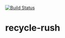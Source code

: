 [![Build Status](https://travis-ci.org/FRC2914/recycle-rush.svg?branch=master)](https://travis-ci.org/FRC2914/recycle-rush)
# recycle-rush
